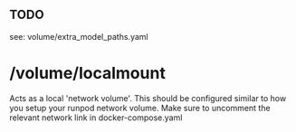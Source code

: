 ## TODO
see: volume/extra_model_paths.yaml

# /volume/localmount
Acts as a local 'network volume'. This should be configured similar to how you setup your runpod network volume.
Make sure to uncomment the relevant network link in docker-compose.yaml
